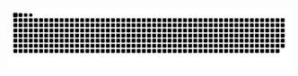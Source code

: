 <picture>
  <source media="(prefers-color-scheme: dark)" srcset="https://github.com/edgarGracia/edgarGracia/blob/output/github-contribution-grid-snake-dark.svg" />
  <source media="(prefers-color-scheme: light)" srcset="https://github.com/edgarGracia/edgarGracia/blob/output/github-contribution-grid-snake.svg" />
  <img alt="github-snake" src="https://github.com/edgarGracia/edgarGracia/blob/output/github-contribution-grid-snake.svg" />
</picture>

<!--
### Hi there 👋
**edgarGracia/edgarGracia** is a ✨ _special_ ✨ repository because its `README.md` (this file) appears on your GitHub profile.

Here are some ideas to get you started:

- 🔭 I’m currently working on ...
- 🌱 I’m currently learning ...
- 👯 I’m looking to collaborate on ...
- 🤔 I’m looking for help with ...
- 💬 Ask me about ...
- 📫 How to reach me: ...
- 😄 Pronouns: ...
- ⚡ Fun fact: ...
-->
